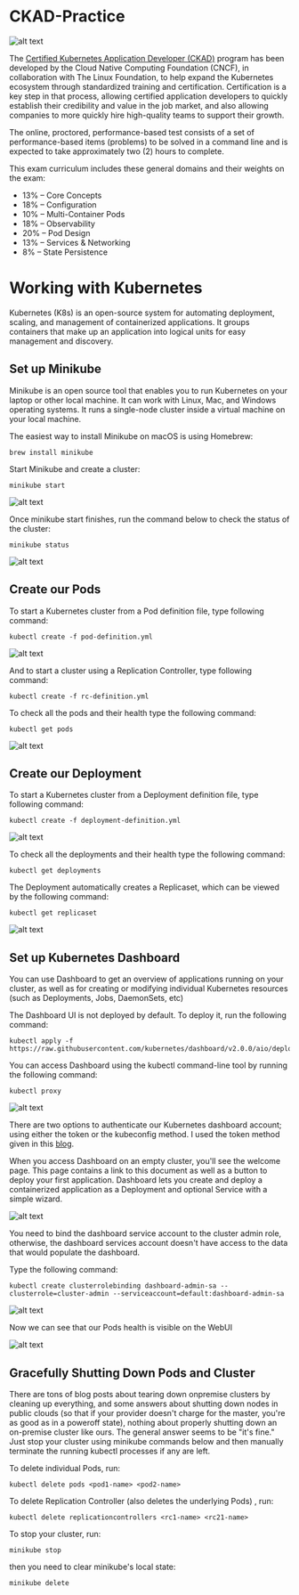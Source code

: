 # CKAD-Practice

![alt text](./images/ckad-logo.png)

The [Certified Kubernetes Application Developer (CKAD)](https://www.cncf.io/certification/ckad/) program has been developed by the Cloud Native Computing Foundation (CNCF), in collaboration with The Linux Foundation, to help expand the Kubernetes ecosystem through standardized training and certification. Certification is a key step in that process, allowing certified application developers to quickly establish their credibility and value in the job market, and also allowing companies to more quickly hire high-quality teams to support their growth.

The online, proctored, performance-based test consists of a set of performance-based items (problems) to be solved in a command line and is expected to take approximately two (2) hours to complete.

This exam curriculum includes these general domains and their weights on the exam:

* 13% – Core Concepts
* 18% – Configuration
* 10% – Multi-Container Pods
* 18% – Observability
* 20% – Pod Design
* 13% – Services & Networking
* 8% – State Persistence

# Working with Kubernetes

Kubernetes (K8s) is an open-source system for automating deployment, scaling, and management of containerized applications. It groups containers that make up an application into logical units for easy management and discovery. 

## Set up Minikube

Minikube is an open source tool that enables you to run Kubernetes on your laptop or other local machine. It can work with Linux, Mac, and Windows operating systems. It runs a single-node cluster inside a virtual machine on your local machine.

The easiest way to install Minikube on macOS is using Homebrew:

	brew install minikube

Start Minikube and create a cluster:

	minikube start

![alt text](./images/minikube.png)

Once minikube start finishes, run the command below to check the status of the cluster:

	minikube status

![alt text](./images/minikube-status.png)

## Create our Pods

To start a Kubernetes cluster from a Pod definition file, type following command:

	kubectl create -f pod-definition.yml

![alt text](./images/pod-created.png)

And to start a cluster using a Replication Controller, type following command:

	kubectl create -f rc-definition.yml

To check all the pods and their health type the following command:

	kubectl get pods

![alt text](./images/get-pod.png)

## Create our Deployment

To start a Kubernetes cluster from a Deployment definition file, type following command:

	kubectl create -f deployment-definition.yml

![alt text](./images/deployment-created.png)

To check all the deployments and their health type the following command:

	kubectl get deployments

The Deployment automatically creates a Replicaset, which can be viewed by the following command:

	kubectl get replicaset

![alt text](./images/deployment-pods-rs.png)

## Set up Kubernetes Dashboard

You can use Dashboard to get an overview of applications running on your cluster, as well as for creating or modifying individual Kubernetes resources (such as Deployments, Jobs, DaemonSets, etc)

The Dashboard UI is not deployed by default. To deploy it, run the following command:

	kubectl apply -f https://raw.githubusercontent.com/kubernetes/dashboard/v2.0.0/aio/deploy/recommended.yaml

You can access Dashboard using the kubectl command-line tool by running the following command:

	kubectl proxy 

![alt text](./images/dashboard.png)

There are two options to authenticate our Kubernetes dashboard account; using either the token or the kubeconfig method. I used the token method given in this [blog](https://www.replex.io/blog/how-to-install-access-and-add-heapster-metrics-to-the-kubernetes-dashboard).

When you access Dashboard on an empty cluster, you'll see the welcome page. This page contains a link to this document as well as a button to deploy your first application. Dashboard lets you create and deploy a containerized application as a Deployment and optional Service with a simple wizard. 

![alt text](./images/WebUI-dashboard.png)

You need to bind the dashboard service account to the cluster admin role, otherwise, the dashboard services account doesn't have access to the data that would populate the dashboard.

Type the following command: 

	kubectl create clusterrolebinding dashboard-admin-sa --clusterrole=cluster-admin --serviceaccount=default:dashboard-admin-sa

![alt text](./images/dashboard-binding.png)

Now we can see that our Pods health is visible on the WebUI

![alt text](./images/WebUI-dashboard-access-on.png)

## Gracefully Shutting Down Pods and Cluster

There are tons of blog posts about tearing down onpremise clusters by cleaning up everything, and some answers about shutting down nodes in public clouds (so that if your provider doesn't charge for the master, you're as good as in a poweroff state), nothing about properly shutting down an on-premise cluster like ours. The general answer seems to be "it's fine." Just stop your cluster using minikube commands below and then manually terminate the running kubectl processes if any are left.

To delete individual Pods, run: 

	kubectl delete pods <pod1-name> <pod2-name>

To delete Replication Controller (also deletes the underlying Pods) , run:

	kubectl delete replicationcontrollers <rc1-name> <rc21-name>

To stop your cluster, run:

	minikube stop

then you need to clear minikube's local state:

	minikube delete

